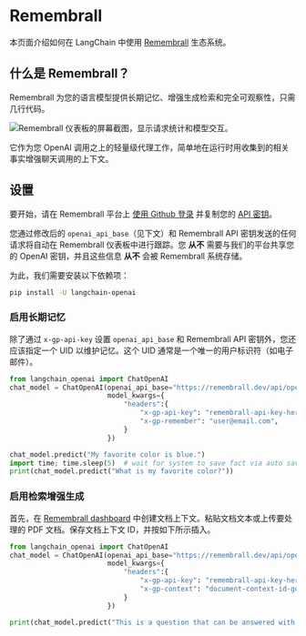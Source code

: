 # Remembrall

本页面介绍如何在 LangChain 中使用 [Remembrall](https://remembrall.dev) 生态系统。

## 什么是 Remembrall？

Remembrall 为您的语言模型提供长期记忆、增强生成检索和完全可观察性，只需几行代码。

![Remembrall 仪表板的屏幕截图，显示请求统计和模型交互。](/img/RemembrallDashboard.png "Remembrall 仪表板界面")

它作为您 OpenAI 调用之上的轻量级代理工作，简单地在运行时用收集到的相关事实增强聊天调用的上下文。

## 设置

要开始，请在 Remembrall 平台上 [使用 Github 登录](https://remembrall.dev/login) 并复制您的 [API 密钥](https://remembrall.dev/dashboard/settings)。

您通过修改后的 `openai_api_base`（见下文）和 Remembrall API 密钥发送的任何请求将自动在 Remembrall 仪表板中进行跟踪。您 **从不** 需要与我们的平台共享您的 OpenAI 密钥，并且这些信息 **从不** 会被 Remembrall 系统存储。

为此，我们需要安装以下依赖项：

```bash
pip install -U langchain-openai
```

### 启用长期记忆

除了通过 `x-gp-api-key` 设置 `openai_api_base` 和 Remembrall API 密钥外，您还应该指定一个 UID 以维护记忆。这个 UID 通常是一个唯一的用户标识符（如电子邮件）。

```python
from langchain_openai import ChatOpenAI
chat_model = ChatOpenAI(openai_api_base="https://remembrall.dev/api/openai/v1",
                        model_kwargs={
                            "headers":{
                                "x-gp-api-key": "remembrall-api-key-here",
                                "x-gp-remember": "user@email.com",
                            }
                        })

chat_model.predict("My favorite color is blue.")
import time; time.sleep(5)  # wait for system to save fact via auto save
print(chat_model.predict("What is my favorite color?"))
```

### 启用检索增强生成

首先，在 [Remembrall dashboard](https://remembrall.dev/dashboard/spells) 中创建文档上下文。粘贴文档文本或上传要处理的 PDF 文档。保存文档上下文 ID，并按如下所示插入。

```python
from langchain_openai import ChatOpenAI
chat_model = ChatOpenAI(openai_api_base="https://remembrall.dev/api/openai/v1",
                        model_kwargs={
                            "headers":{
                                "x-gp-api-key": "remembrall-api-key-here",
                                "x-gp-context": "document-context-id-goes-here",
                            }
                        })

print(chat_model.predict("This is a question that can be answered with my document."))
```